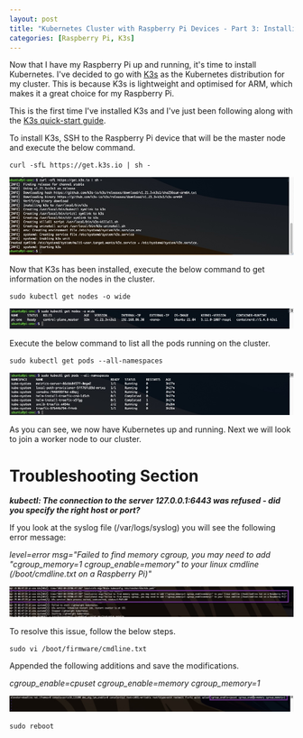 ```yaml
---
layout: post
title: "Kubernetes Cluster with Raspberry Pi Devices - Part 3: Installing Kubernetes onto the Master Node"
categories: [Raspberry Pi, K3s]
---
```


Now that I have my Raspberry Pi up and running, it's time to install Kubernetes. I've decided to go with [K3s](https://k3s.io/) as the Kubernetes distribution for my cluster. This is because K3s is lightweight and optimised for ARM, which makes it a great choice for my Raspberry Pi. 

This is the first time I've installed K3s and I've just been following along with the [K3s quick-start guide](https://rancher.com/docs/k3s/latest/en/quick-start/).

To install K3s, SSH to the Raspberry Pi device that will be the master node and execute the below command.

```
curl -sfL https://get.k3s.io | sh -
```

![](/docs/assets/images/2021-08-27-raspberry-pi-k8s-setup/Install-k3s.jpg)

Now that K3s has been installed, execute the below command to get information on the nodes in the cluster.

```
sudo kubectl get nodes -o wide
```

![](/docs/assets/images/2021-08-27-raspberry-pi-k8s-setup/MasterNodeStatus.jpg)

Execute the below command to list all the pods running on the cluster.

```
sudo kubectl get pods --all-namespaces
```

![](/docs/assets/images/2021-08-27-raspberry-pi-k8s-setup/PodRunning.jpg)

As you can see, we now have Kubernetes up and running. Next we will look to join a worker node to our cluster.


# Troubleshooting Section

**_kubectl: The connection to the server 127.0.0.1:6443 was refused - did you specify the right host or port?_**

If you look at the syslog file (/var/logs/syslog) you will see the following error message:

_level=error msg="Failed to find memory cgroup, you may need to add \"cgroup_memory=1 cgroup_enable=memory\" to your linux cmdline (/boot/cmdline.txt on a Raspberry Pi)"_

![](/docs/assets/images/2021-08-27-raspberry-pi-k8s-setup/kubectl_syslog_error.jpg)

To resolve this issue, follow the below steps.

```
sudo vi /boot/firmware/cmdline.txt 
```

Appended the following additions and save the modifications.

_cgroup_enable=cpuset cgroup_enable=memory cgroup_memory=1_

![](/docs/assets/images/2021-08-27-raspberry-pi-k8s-setup/boot_cmdline_updated.jpg)


```
sudo reboot
```

